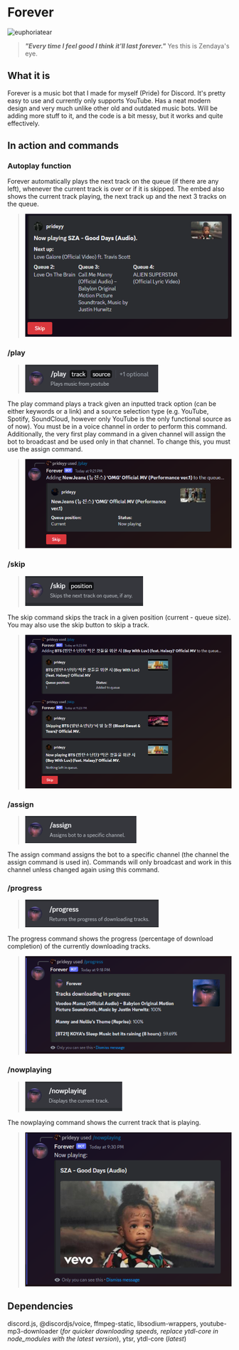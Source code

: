# Forever

![euphoriatear](https://raw.githubusercontent.com/PrideInt/Forever/readme/readme/euphoriatear.gif)

> ***"Every time I feel good I think it'll last forever."*** Yes this is Zendaya's eye.

## What it is

Forever is a music bot that I made for myself (Pride) for Discord. It's pretty easy to use and currently only supports
YouTube. Has a neat modern design and very much unlike other old and outdated music bots. Will be adding
more stuff to it, and the code is a bit messy, but it works and quite effectively.

## In action and commands

### Autoplay function

Forever automatically plays the next track on the queue (if there are any left), whenever the current track is
over or if it is skipped. The embed also shows the current track playing, the next track up and the next 3 tracks
on the queue.

> ![foreverautoplay](https://raw.githubusercontent.com/PrideInt/Forever/readme/readme/foreverautoplay.png)

### /play

> ![foreverplay](https://raw.githubusercontent.com/PrideInt/Forever/readme/readme/foreverplay.png)

The play command plays a track given an inputted track option (can be either keywords or a link) and a source selection
type (e.g. YouTube, Spotify, SoundCloud, however only YouTube is the only functional source as of now). You
must be in a voice channel in order to perform this command. Additionally, the very first play command in a given
channel will assign the bot to broadcast and be used only in that channel. To change this, you must use the assign command.

> ![foreverplayaction](https://raw.githubusercontent.com/PrideInt/Forever/readme/readme/foreverplayaction.png)

### /skip

> ![foreverskip](https://raw.githubusercontent.com/PrideInt/Forever/readme/readme/foreverskip.png)

The skip command skips the track in a given position (current - queue size). You may also use the skip button to skip
a track.

> ![foreverskipaction](https://raw.githubusercontent.com/PrideInt/Forever/readme/readme/foreverskipaction.png)

### /assign

> ![foreverassign](https://raw.githubusercontent.com/PrideInt/Forever/readme/readme/foreverassign.png)

The assign command assigns the bot to a specific channel (the channel the assign command is used in). Commands will
only broadcast and work in this channel unless changed again using this command.

### /progress

> ![foreverprogress](https://raw.githubusercontent.com/PrideInt/Forever/readme/readme/foreverprogress.png)

The progress command shows the progress (percentage of download completion) of the currently downloading tracks.

> ![foreverprogressaction](https://raw.githubusercontent.com/PrideInt/Forever/readme/readme/foreverprogressaction.png)

### /nowplaying

> ![forevernp](https://raw.githubusercontent.com/PrideInt/Forever/readme/readme/forevernp.png)

The nowplaying command shows the current track that is playing.

> ![forevernpaction](https://raw.githubusercontent.com/PrideInt/Forever/readme/readme/forevernpaction.png)

## Dependencies

discord.js, @discordjs/voice, ffmpeg-static, libsodium-wrappers, youtube-mp3-downloader (*for quicker downloading speeds, replace ytdl-core in node_modules with the latest version*), 
ytsr, ytdl-core (*latest*)
